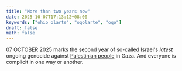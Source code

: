 ```yaml
---
title: "More than two years now"
date: 2025-10-07T17:13:12+08:00
keywords: ["ohio olarte", "oqolarte", "oqo"]
draft: false
math: false
---
```


07 OCTOBER 2025 marks the second year of so-called Israel's *latest*
ongoing genocide against [Palestinian people](/palestine) in Gaza. And
everyone is complicit in one way or another.
